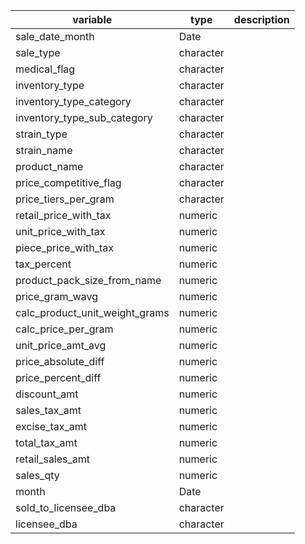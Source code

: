 | variable | type | description |
|----------|------|-------------|
| sale_date_month | Date |  |
| sale_type | character |  |
| medical_flag | character |  |
| inventory_type | character |  |
| inventory_type_category | character |  |
| inventory_type_sub_category | character |  |
| strain_type | character |  |
| strain_name | character |  |
| product_name | character |  |
| price_competitive_flag | character |  |
| price_tiers_per_gram | character |  |
| retail_price_with_tax | numeric |  |
| unit_price_with_tax | numeric |  |
| piece_price_with_tax | numeric |  |
| tax_percent | numeric |  |
| product_pack_size_from_name | numeric |  |
| price_gram_wavg | numeric |  |
| calc_product_unit_weight_grams | numeric |  |
| calc_price_per_gram | numeric |  |
| unit_price_amt_avg | numeric |  |
| price_absolute_diff | numeric |  |
| price_percent_diff | numeric |  |
| discount_amt | numeric |  |
| sales_tax_amt | numeric |  |
| excise_tax_amt | numeric |  |
| total_tax_amt | numeric |  |
| retail_sales_amt | numeric |  |
| sales_qty | numeric |  |
| month | Date |  |
| sold_to_licensee_dba | character |  |
| licensee_dba | character |  |
